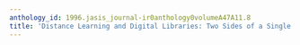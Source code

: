 ```yaml
---
anthology_id: 1996.jasis_journal-ir0anthology0volumeA47A11.8
title: 'Distance Learning and Digital Libraries: Two Sides of a Single Coin'
---
```

